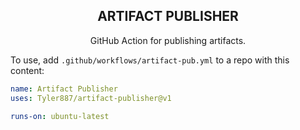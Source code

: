 <div align=center>
  <h2>ARTIFACT PUBLISHER</h2>
  
  GitHub Action for publishing artifacts.
</div>

To use, add `.github/workflows/artifact-pub.yml` to a repo with this content:
```yaml
name: Artifact Publisher
uses: Tyler887/artifact-publisher@v1

runs-on: ubuntu-latest
```
